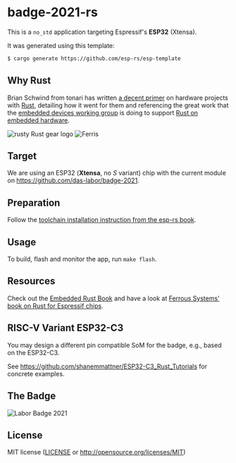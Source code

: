 # badge-2021-rs

This is a `no_std` application targeting Espressif's **ESP32** (Xtensa).

It was generated using this template:

```bash
$ cargo generate https://github.com/esp-rs/esp-template
```

[cargo-generate]: https://github.com/cargo-generate/cargo-generate

## Why Rust

Brian Schwind from tonari has written [a decent primer](
https://blog.tonari.no/rust-simple-hardware-project) on hardware
projects with [Rust](https://www.rust-lang.org/), detailing how it
went for them and referencing the great work that the [embedded devices
working group](https://www.rust-lang.org/governance/wgs/embedded)
is doing to support [Rust on embedded hardware](
https://www.rust-lang.org/what/embedded).

![rusty Rust gear logo](https://rust-embedded.org/rust-logo-256x256.png)
![Ferris](https://rustacean.net/assets/rustacean-flat-happy.png)

## Target

We are using an ESP32 (**Xtensa**, no _S_ variant) chip with the current module on
<https://github.com/das-labor/badge-2021>.

## Preparation

Follow the [toolchain installation instruction from the esp-rs book](
https://esp-rs.github.io/book/installation/installation.html#xtensa).

## Usage

To build, flash and monitor the app, run `make flash`.

## Resources

Check out the [Embedded Rust Book](https://docs.rust-embedded.org/book/)
and have a look at [Ferrous Systems' book on Rust for Espressif
chips](https://espressif-trainings.ferrous-systems.com/).

## RISC-V Variant ESP32-C3

You may design a different pin compatible SoM for the badge,
e.g., based on the ESP32-C3.

See <https://github.com/shanemmattner/ESP32-C3_Rust_Tutorials>
for concrete examples.

## The Badge

![Labor Badge 2021](https://github.com/das-labor/badge-2021-rs/assets/4245199/dd2a4f67-7a1e-48b2-85df-8bb345f73f52)

## License

MIT license ([LICENSE](LICENSE) or http://opensource.org/licenses/MIT)

